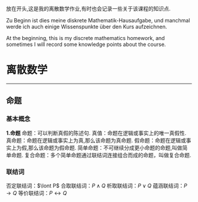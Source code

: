 放在开头,这是我的离散数学作业,有时也会记录一些关于该课程的知识点.

Zu Beginn ist dies meine diskrete Mathematik-Hausaufgabe, und manchmal werde ich auch einige Wissenspunkte über den Kurs aufzeichnen.

At the beginning, this is my discrete mathematics homework, and sometimes I will record some knowledge points about the course.

# 离散数学
---
## 命题

### 基本概念

**1.命题**
命题：可以判断真假的陈述句.
真值：命题在逻辑或事实上的唯一真假性.
真命题：命题在逻辑或事实上为真,那么该命题为真命题.
假命题：命题在逻辑或事实上为假,那么该命题为假命题.
简单命题：不可继续分成更小命题的命题,叫做简单命题.
复合命题：多个简单命题通过联结词连接组合而成的命题，叫做复合命题.

### 联结词
否定联结词：$\lont P$
合取联结词：$P \land Q$
析取联结词：$P \lor Q$
蕴涵联结词：$P \to Q$
等价联结词：$P \leftrightarrow Q$